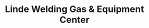 ---
title: "Linde Welding Gas & Equipment Center"
url: /mesa/linde-welding-gas-and-equipment-center/
shop: wholesale
---